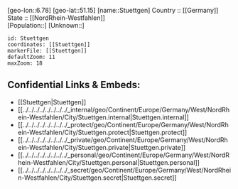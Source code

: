 ﻿---
location: [51.15,6.78] 
mapzoom: [7,12] 
mapmarker: city 
type: City
tags:
- geo/City


SpocWebEntityId: 34641
isDeleted: false
confidential: public

---
[geo-lon::6.78] 
[geo-lat::51.15] 
[name::Stuettgen] 
Country :: [[Germany]]  
State :: [[NordRhein-Westfahlen]]  
[Population::] 
[Unknown::] 


```leaflet
id: Stuettgen
coordinates: [[Stuettgen]] 
markerFile: [[Stuettgen]] 
defaultZoom: 11 
maxZoom: 18
```


## Confidential Links & Embeds: 
- [[Stuettgen|Stuettgen]]  
- [[../../../../../../../../_internal/geo/Continent/Europe/Germany/West/NordRhein-Westfahlen/City/Stuettgen.internal|Stuettgen.internal]] 
- [[../../../../../../../../_protect/geo/Continent/Europe/Germany/West/NordRhein-Westfahlen/City/Stuettgen.protect|Stuettgen.protect]] 
- [[../../../../../../../../_private/geo/Continent/Europe/Germany/West/NordRhein-Westfahlen/City/Stuettgen.private|Stuettgen.private]] 
- [[../../../../../../../../_personal/geo/Continent/Europe/Germany/West/NordRhein-Westfahlen/City/Stuettgen.personal|Stuettgen.personal]] 
- [[../../../../../../../../_secret/geo/Continent/Europe/Germany/West/NordRhein-Westfahlen/City/Stuettgen.secret|Stuettgen.secret]] 
